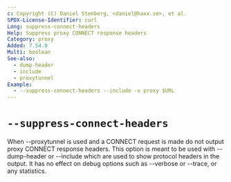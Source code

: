 ```yaml
---
c: Copyright (C) Daniel Stenberg, <daniel@haxx.se>, et al.
SPDX-License-Identifier: curl
Long: suppress-connect-headers
Help: Suppress proxy CONNECT response headers
Category: proxy
Added: 7.54.0
Multi: boolean
See-also:
  - dump-header
  - include
  - proxytunnel
Example:
  - --suppress-connect-headers --include -x proxy $URL
---
```


# `--suppress-connect-headers`

When --proxytunnel is used and a CONNECT request is made do not output proxy
CONNECT response headers. This option is meant to be used with --dump-header or
--include which are used to show protocol headers in the output. It has no
effect on debug options such as --verbose or --trace, or any statistics.
